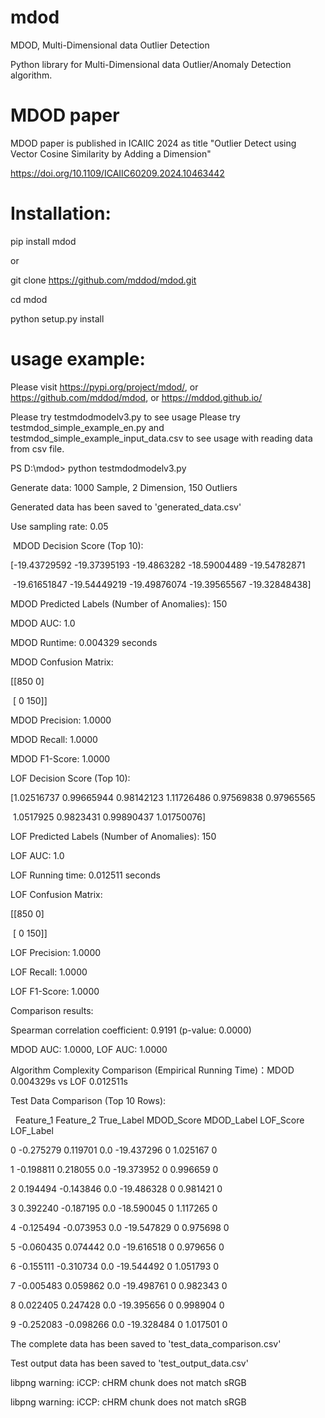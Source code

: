 # mdod

MDOD, Multi-Dimensional data Outlier Detection

Python library for Multi-Dimensional data Outlier/Anomaly Detection algorithm.

# MDOD paper

MDOD paper is published in ICAIIC 2024 as title "Outlier Detect using Vector Cosine Similarity by Adding a Dimension"

https://doi.org/10.1109/ICAIIC60209.2024.10463442

# Installation:

pip install mdod

or

git clone https://github.com/mddod/mdod.git

cd mdod

python setup.py install

# usage example:

Please visit https://pypi.org/project/mdod/, or https://github.com/mddod/mdod, or https://mddod.github.io/

Please try testmdodmodelv3.py to see usage
Please try testmdod_simple_example_en.py and testmdod_simple_example_input_data.csv to see usage with reading data from csv file.


PS D:\\mdod> python testmdodmodelv3.py

Generate data: 1000 Sample, 2 Dimension, 150 Outliers

Generated data has been saved to  'generated\_data.csv'

Use sampling rate: 0.05



&nbsp;MDOD Decision Score (Top 10):

\[-19.43729592 -19.37395193 -19.4863282  -18.59004489 -19.54782871

&nbsp;-19.61651847 -19.54449219 -19.49876074 -19.39565567 -19.32848438]

MDOD Predicted Labels (Number of Anomalies): 150

MDOD AUC: 1.0

MDOD Runtime: 0.004329 seconds

MDOD Confusion Matrix:

\[\[850   0]

&nbsp;\[  0 150]]

MDOD Precision: 1.0000

MDOD Recall: 1.0000

MDOD F1-Score: 1.0000



LOF Decision Score (Top 10):

\[1.02516737 0.99665944 0.98142123 1.11726486 0.97569838 0.97965565

&nbsp;1.0517925  0.9823431  0.99890437 1.01750076]

LOF Predicted Labels (Number of Anomalies): 150

LOF AUC: 1.0

LOF Running time: 0.012511 seconds

LOF Confusion Matrix:

\[\[850   0]

&nbsp;\[  0 150]]

LOF Precision: 1.0000

LOF Recall: 1.0000

LOF F1-Score: 1.0000



Comparison results:

Spearman correlation coefficient: 0.9191 (p-value: 0.0000)

MDOD AUC: 1.0000, LOF AUC: 1.0000

Algorithm Complexity Comparison (Empirical Running Time)：MDOD 0.004329s vs LOF 0.012511s



Test Data Comparison (Top 10 Rows):

&nbsp;  Feature\_1  Feature\_2  True\_Label  MDOD\_Score  MDOD\_Label  LOF\_Score  LOF\_Label

0  -0.275279   0.119701         0.0  -19.437296           0   1.025167          0

1  -0.198811   0.218055         0.0  -19.373952           0   0.996659          0

2   0.194494  -0.143846         0.0  -19.486328           0   0.981421          0

3   0.392240  -0.187195         0.0  -18.590045           0   1.117265          0

4  -0.125494  -0.073953         0.0  -19.547829           0   0.975698          0

5  -0.060435   0.074442         0.0  -19.616518           0   0.979656          0

6  -0.155111  -0.310734         0.0  -19.544492           0   1.051793          0

7  -0.005483   0.059862         0.0  -19.498761           0   0.982343          0

8   0.022405   0.247428         0.0  -19.395656           0   0.998904          0

9  -0.252083  -0.098266         0.0  -19.328484           0   1.017501          0

The complete data has been saved to 'test\_data\_comparison.csv'

Test output data has been saved to 'test\_output\_data.csv'

libpng warning: iCCP: cHRM chunk does not match sRGB

libpng warning: iCCP: cHRM chunk does not match sRGB

> 







